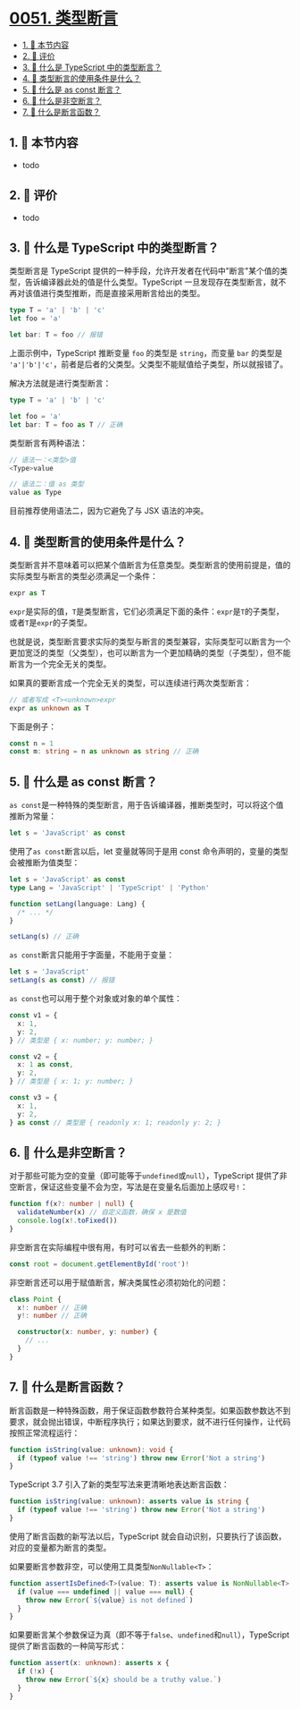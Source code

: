 # [0051. 类型断言](https://github.com/tnotesjs/TNotes.typescript/tree/main/notes/0051.%20%E7%B1%BB%E5%9E%8B%E6%96%AD%E8%A8%80)

<!-- region:toc -->

- [1. 🎯 本节内容](#1--本节内容)
- [2. 🫧 评价](#2--评价)
- [3. 🤔 什么是 TypeScript 中的类型断言？](#3--什么是-typescript-中的类型断言)
- [4. 🤔 类型断言的使用条件是什么？](#4--类型断言的使用条件是什么)
- [5. 🤔 什么是 as const 断言？](#5--什么是-as-const-断言)
- [6. 🤔 什么是非空断言？](#6--什么是非空断言)
- [7. 🤔 什么是断言函数？](#7--什么是断言函数)

<!-- endregion:toc -->

## 1. 🎯 本节内容

- todo

## 2. 🫧 评价

- todo

## 3. 🤔 什么是 TypeScript 中的类型断言？

类型断言是 TypeScript 提供的一种手段，允许开发者在代码中"断言"某个值的类型，告诉编译器此处的值是什么类型。TypeScript 一旦发现存在类型断言，就不再对该值进行类型推断，而是直接采用断言给出的类型。

```ts
type T = 'a' | 'b' | 'c'
let foo = 'a'

let bar: T = foo // 报错
```

上面示例中，TypeScript 推断变量 `foo` 的类型是 `string`，而变量 `bar` 的类型是 `'a'|'b'|'c'`，前者是后者的父类型。父类型不能赋值给子类型，所以就报错了。

解决方法就是进行类型断言：

```ts
type T = 'a' | 'b' | 'c'

let foo = 'a'
let bar: T = foo as T // 正确
```

类型断言有两种语法：

```ts
// 语法一：<类型>值
<Type>value

// 语法二：值 as 类型
value as Type
```

目前推荐使用语法二，因为它避免了与 JSX 语法的冲突。

## 4. 🤔 类型断言的使用条件是什么？

类型断言并不意味着可以把某个值断言为任意类型。类型断言的使用前提是，值的实际类型与断言的类型必须满足一个条件：

```ts
expr as T
```

`expr`是实际的值，`T`是类型断言，它们必须满足下面的条件：`expr`是`T`的子类型，或者`T`是`expr`的子类型。

也就是说，类型断言要求实际的类型与断言的类型兼容，实际类型可以断言为一个更加宽泛的类型（父类型），也可以断言为一个更加精确的类型（子类型），但不能断言为一个完全无关的类型。

如果真的要断言成一个完全无关的类型，可以连续进行两次类型断言：

```ts
// 或者写成 <T><unknown>expr
expr as unknown as T
```

下面是例子：

```ts
const n = 1
const m: string = n as unknown as string // 正确
```

## 5. 🤔 什么是 as const 断言？

`as const`是一种特殊的类型断言，用于告诉编译器，推断类型时，可以将这个值推断为常量：

```ts
let s = 'JavaScript' as const
```

使用了`as const`断言以后，let 变量就等同于是用 const 命令声明的，变量的类型会被推断为值类型：

```ts
let s = 'JavaScript' as const
type Lang = 'JavaScript' | 'TypeScript' | 'Python'

function setLang(language: Lang) {
  /* ... */
}

setLang(s) // 正确
```

`as const`断言只能用于字面量，不能用于变量：

```ts
let s = 'JavaScript'
setLang(s as const) // 报错
```

`as const`也可以用于整个对象或对象的单个属性：

```ts
const v1 = {
  x: 1,
  y: 2,
} // 类型是 { x: number; y: number; }

const v2 = {
  x: 1 as const,
  y: 2,
} // 类型是 { x: 1; y: number; }

const v3 = {
  x: 1,
  y: 2,
} as const // 类型是 { readonly x: 1; readonly y: 2; }
```

## 6. 🤔 什么是非空断言？

对于那些可能为空的变量（即可能等于`undefined`或`null`），TypeScript 提供了非空断言，保证这些变量不会为空，写法是在变量名后面加上感叹号`!`：

```ts
function f(x?: number | null) {
  validateNumber(x) // 自定义函数，确保 x 是数值
  console.log(x!.toFixed())
}
```

非空断言在实际编程中很有用，有时可以省去一些额外的判断：

```ts
const root = document.getElementById('root')!
```

非空断言还可以用于赋值断言，解决类属性必须初始化的问题：

```ts
class Point {
  x!: number // 正确
  y!: number // 正确

  constructor(x: number, y: number) {
    // ...
  }
}
```

## 7. 🤔 什么是断言函数？

断言函数是一种特殊函数，用于保证函数参数符合某种类型。如果函数参数达不到要求，就会抛出错误，中断程序执行；如果达到要求，就不进行任何操作，让代码按照正常流程运行：

```ts
function isString(value: unknown): void {
  if (typeof value !== 'string') throw new Error('Not a string')
}
```

TypeScript 3.7 引入了新的类型写法来更清晰地表达断言函数：

```ts
function isString(value: unknown): asserts value is string {
  if (typeof value !== 'string') throw new Error('Not a string')
}
```

使用了断言函数的新写法以后，TypeScript 就会自动识别，只要执行了该函数，对应的变量都为断言的类型。

如果要断言参数非空，可以使用工具类型`NonNullable<T>`：

```ts
function assertIsDefined<T>(value: T): asserts value is NonNullable<T> {
  if (value === undefined || value === null) {
    throw new Error(`${value} is not defined`)
  }
}
```

如果要断言某个参数保证为真（即不等于`false`、`undefined`和`null`），TypeScript 提供了断言函数的一种简写形式：

```ts
function assert(x: unknown): asserts x {
  if (!x) {
    throw new Error(`${x} should be a truthy value.`)
  }
}
```
